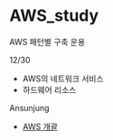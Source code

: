 # AWS_study
AWS 패턴별 구축 운용

12/30
  + AWS의 네트워크 서비스
  + 하드웨어 리소스

Ansunjung
+ [AWS 개괄](https://github.com/sunjungAn/AWS_study/blob/master/Ansunjung./AWS%20%EA%B0%9C%EA%B4%84.md)
